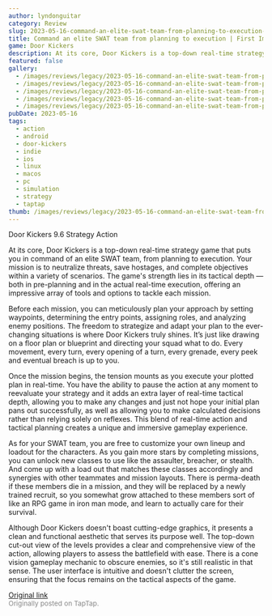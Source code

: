 ```yaml
---
author: lyndonguitar
category: Review
slug: 2023-05-16-command-an-elite-swat-team-from-planning-to-execution-first-impressions-door-kickers
title: Command an elite SWAT team from planning to execution | First Impressions - Door Kickers
game: Door Kickers
description: At its core, Door Kickers is a top-down real-time strategy game that puts you in command of an elite SWAT team, from planning to execution. Your mission is to neutralize threats, save hostages, and complete objectives within a variety of scenarios. The game's strength lies in its tactical depth — both in pre-planning and in the actual real-time execution, offering an impressive array of tools and options to tackle each mission.
featured: false
gallery:
  - /images/reviews/legacy/2023-05-16-command-an-elite-swat-team-from-planning-to-execution--first-impressions---door-kickers-0.avif
  - /images/reviews/legacy/2023-05-16-command-an-elite-swat-team-from-planning-to-execution--first-impressions---door-kickers-1.avif
  - /images/reviews/legacy/2023-05-16-command-an-elite-swat-team-from-planning-to-execution--first-impressions---door-kickers-2.avif
  - /images/reviews/legacy/2023-05-16-command-an-elite-swat-team-from-planning-to-execution--first-impressions---door-kickers-3.avif
  - /images/reviews/legacy/2023-05-16-command-an-elite-swat-team-from-planning-to-execution--first-impressions---door-kickers-4.avif
pubDate: 2023-05-16
tags:
  - action
  - android
  - door-kickers
  - indie
  - ios
  - linux
  - macos
  - pc
  - simulation
  - strategy
  - taptap
thumb: /images/reviews/legacy/2023-05-16-command-an-elite-swat-team-from-planning-to-execution--first-impressions---door-kickers-0.avif
---
```


Door Kickers
9.6
Strategy
Action

At its core, Door Kickers is a top-down real-time strategy game that puts you in command of an elite SWAT team, from planning to execution. Your mission is to neutralize threats, save hostages, and complete objectives within a variety of scenarios. The game's strength lies in its tactical depth — both in pre-planning and in the actual real-time execution, offering an impressive array of tools and options to tackle each mission.

Before each mission, you can meticulously plan your approach by setting waypoints, determining the entry points, assigning roles, and analyzing enemy positions. The freedom to strategize and adapt your plan to the ever-changing situations is where Door Kickers truly shines. It’s just like drawing on a floor plan or blueprint and directing your squad what to do. Every movement, every turn, every opening of a turn, every grenade, every peek and eventual breach is up to you.

Once the mission begins, the tension mounts as you execute your plotted plan in real-time. You have the ability to pause the action at any moment to reevaluate your strategy and it adds an extra layer of real-time tactical depth, allowing you to make any changes and just not hope your initial plan pans out successfully, as well as allowing you to make calculated decisions rather than relying solely on reflexes. This blend of real-time action and tactical planning creates a unique and immersive gameplay experience.

As for your SWAT team, you are free to customize your own lineup and loadout for the characters. As you gain more stars by completing missions, you can unlock new classes to use like the assaulter, breacher, or stealth. And come up with a load out that matches these classes accordingly and synergies with other teammates and mission layouts. There is perma-death if these members die in a mission, and they will be replaced by a newly trained recruit, so you somewhat grow attached to these members sort of like an RPG game in iron man mode, and learn to actually care for their survival.

Although Door Kickers doesn't boast cutting-edge graphics, it presents a clean and functional aesthetic that serves its purpose well. The top-down cut-out view of the levels provides a clear and comprehensive view of the action, allowing players to assess the battlefield with ease. There is a cone vision gameplay mechanic to obscure enemies, so it's still realistic in that sense. The user interface is intuitive and doesn't clutter the screen, ensuring that the focus remains on the tactical aspects of the game.

[Original link](https://www.taptap.io/post/5456252)<br><span style="font-size: 0.95em; color: #888;">Originally posted on TapTap.</span>